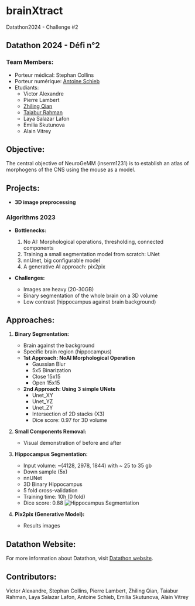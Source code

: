 # brainXtract
Datathon2024 - Challenge #2

## Datathon 2024 - Défi n°2

### Team Members:
- Porteur médical: Stephan Collins
- Porteur numérique: [Antoine Schieb](https://github.com/antoineschieb)
- Etudiants:
  - Victor Alexandre
  - Pierre Lambert
  - [Zhiling Qian](https://github.com/NICKQZL)
  - [Taiabur Rahman](https://github.com/taiaburbd)
  - Laya Salazar Lafon
  - Emilia Skutunova
  - Alain Vitrey
## Objective:
The central objective of NeuroGeMM (inserm1231) is to establish an atlas of morphogens of the CNS using the mouse as a model.

## Projects:
- **3D image preprocessing**

### Algorithms 2023
- **Bottlenecks:**
  1. No AI: Morphological operations, thresholding, connected components
  2. Training a small segmentation model from scratch: UNet
  3. nnUnet, big configurable model
  4. A generative AI approach: pix2pix

- **Challenges:**
  - Images are heavy (20-30GB)
  - Binary segmentation of the whole brain on a 3D volume
  - Low contrast (hippocampus against brain background)

## Approaches:
1. **Binary Segmentation:**
   - Brain against the background
   - Specific brain region (hippocampus)
   - **1st Approach: NoAI Morphological Operation**
     - Gaussian Blur
     - 5x5 Binarization
     - Close 15x15
     - Open 15x15
   - **2nd Approach: Using 3 simple UNets**
     - Unet_XY
     - Unet_YZ
     - Unet_ZY
     - Intersection of 2D stacks (X3)
     - Dice score: 0.97 for 3D volume

2. **Small Components Removal:**
   - Visual demonstration of before and after

3. **Hippocampus Segmentation:**
   - Input volume: ~(4128, 2978, 1844) with ~ 25 to 35 gb
   - Down sample (5x)
   - nnUNet
   - 3D Binary Hippocampus
   - 5 fold cross-validation
   - Training time: 10h (0 fold)
   - Dice score: 0.88
  ![Hippocampus Segmentation](./03.hp_segmentation/prediction/hippocampus_prediction.png)

4. **Pix2pix (Generative Model):**
   - Results images


## Datathon Website:
For more information about Datathon, visit [Datathon website](https://datathon.fr/).

## Contributors:
Victor Alexandre, Stephan Collins, Pierre Lambert, Zhiling Qian, Taiabur Rahman, Laya Salazar Lafon, Antoine Schieb, Emilia Skutunova, Alain Vitrey


